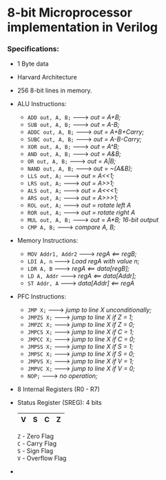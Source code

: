 # 8-bit Microprocessor implementation in Verilog

### Specifications:
*   1 Byte data

*   Harvard Architecture

*   256 8-bit lines in memory.

*   ALU Instructions:
    *   `ADD out, A, B;` ---> _out = A+B;_
    *   `SUB out, A, B;`  ---> _out = A-B;_
    *   `ADDC out, A, B;` ---> _out = A+B+Carry;_
    *   `SUBC out, A, B;` ---> _out = A-B-Carry;_
    *   `XOR out, A, B;` ---> _out = A^B;_
    *   `AND out, A, B;` ---> _out = A&B;_
    *   `OR out, A, B;` ---> _out = A|B;_
    *   `NAND out, A, B;` ---> _out = ~(A&B);_
    *   `LLS out, A;` ---> _out = A<<1;_
    *   `LRS out, A;` ---> _out = A>>1;_
    *   `ALS out, A;` ---> _out = A<<<1;_
    *   `ARS out, A;` ---> _out = A>>>1;_
    *   `ROL out, A;` ---> _out = rotate left A_
    *   `ROR out, A;` ---> _out = rotate right A_
    *   `MUL out, A, B;` ---> _out = A*B; 16-bit output_
    *   `CMP A, B;` ---> _compare A, B;_

*   Memory Instructions:
    *   `MOV Addr1, Addr2` ---> _regA <== regB;_
    *   `LDI A, n` ---> _Load regA with value n;_
    *   `LDR A, B` ---> _regA <== data[regB];_
    *   `LD A, Addr` ---> _regA <== data[Addr];_
    *	`ST Addr, A` ---> _data[Addr] <== regA_

*   PFC Instructions:
    *   `JMP X;` ---> _jump to line X unconditionally;_
    *   `JMPZS X;` ---> _jump to line X if Z = 1;_
    *   `JMPZC X;` ---> _jump to line X if Z = 0;_
    *   `JMPCS X;` ---> _jump to line X if C = 1;_
    *   `JMPCC X;` ---> _jump to line X if C = 0;_
    *   `JMPSS X;` ---> _jump to line X if S = 1;_
    *   `JMPSC X;` ---> _jump to line X if S = 0;_
    *   `JMPVS X;` ---> _jump to line X if V = 1;_
    *   `JMPVC X;` ---> _jump to line X if V = 0;_
    *   `NOP;` ---> _no operation;_

*   8 Internal Registers (R0 - R7)

*   Status Register (SREG): 4 bits

    |V|S|C|Z|
    |---|---|---|---|

    `Z` - Zero Flag  
    `C` - Carry Flag  
    `S` - Sign Flag  
    `V` - Overflow Flag  

*   
